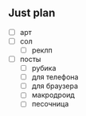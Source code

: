 ## Just plan
- [ ] арт 
- [ ] сол
	- [ ] реклп
- [ ] посты
	- [ ] рубика
	- [ ] для телефона 
	- [ ] для браузера
	- [ ] макродроид
	- [ ] песочница
